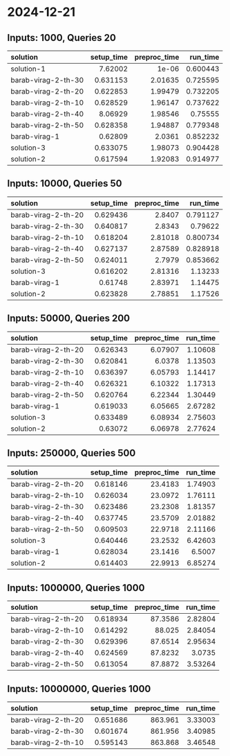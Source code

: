 # 2024-12-21

## Inputs: 1000, Queries 20

| solution            |   setup_time |   preproc_time |   run_time |
|:--------------------|-------------:|---------------:|-----------:|
| solution-1          |     7.62002  |        1e-06   |   0.600443 |
| barab-virag-2-th-30 |     0.631153 |        2.01635 |   0.725595 |
| barab-virag-2-th-20 |     0.622853 |        1.99479 |   0.732205 |
| barab-virag-2-th-10 |     0.628529 |        1.96147 |   0.737622 |
| barab-virag-2-th-40 |     8.06929  |        1.98546 |   0.75555  |
| barab-virag-2-th-50 |     0.628358 |        1.94887 |   0.779348 |
| barab-virag-1       |     0.62809  |        2.0361  |   0.852232 |
| solution-3          |     0.633075 |        1.98073 |   0.904428 |
| solution-2          |     0.617594 |        1.92083 |   0.914977 |

## Inputs: 10000, Queries 50

| solution            |   setup_time |   preproc_time |   run_time |
|:--------------------|-------------:|---------------:|-----------:|
| barab-virag-2-th-20 |     0.629436 |        2.8407  |   0.791127 |
| barab-virag-2-th-30 |     0.640817 |        2.8343  |   0.79622  |
| barab-virag-2-th-10 |     0.618204 |        2.81018 |   0.800734 |
| barab-virag-2-th-40 |     0.627137 |        2.87589 |   0.828918 |
| barab-virag-2-th-50 |     0.624011 |        2.7979  |   0.853662 |
| solution-3          |     0.616202 |        2.81316 |   1.13233  |
| barab-virag-1       |     0.61748  |        2.83971 |   1.14475  |
| solution-2          |     0.623828 |        2.78851 |   1.17526  |

## Inputs: 50000, Queries 200

| solution            |   setup_time |   preproc_time |   run_time |
|:--------------------|-------------:|---------------:|-----------:|
| barab-virag-2-th-20 |     0.626343 |        6.07907 |    1.10608 |
| barab-virag-2-th-30 |     0.620841 |        6.0378  |    1.13503 |
| barab-virag-2-th-10 |     0.636397 |        6.05793 |    1.14417 |
| barab-virag-2-th-40 |     0.626321 |        6.10322 |    1.17313 |
| barab-virag-2-th-50 |     0.620764 |        6.22344 |    1.30449 |
| barab-virag-1       |     0.619033 |        6.05665 |    2.67282 |
| solution-3          |     0.633489 |        6.08934 |    2.75603 |
| solution-2          |     0.63072  |        6.06978 |    2.77624 |

## Inputs: 250000, Queries 500

| solution            |   setup_time |   preproc_time |   run_time |
|:--------------------|-------------:|---------------:|-----------:|
| barab-virag-2-th-20 |     0.618146 |        23.4183 |    1.74903 |
| barab-virag-2-th-10 |     0.626034 |        23.0972 |    1.76111 |
| barab-virag-2-th-30 |     0.623486 |        23.2308 |    1.81357 |
| barab-virag-2-th-40 |     0.637745 |        23.5709 |    2.01882 |
| barab-virag-2-th-50 |     0.609503 |        22.9718 |    2.11166 |
| solution-3          |     0.640446 |        23.2532 |    6.42603 |
| barab-virag-1       |     0.628034 |        23.1416 |    6.5007  |
| solution-2          |     0.614403 |        22.9913 |    6.85274 |

## Inputs: 1000000, Queries 1000

| solution            |   setup_time |   preproc_time |   run_time |
|:--------------------|-------------:|---------------:|-----------:|
| barab-virag-2-th-20 |     0.618934 |        87.3586 |    2.82804 |
| barab-virag-2-th-10 |     0.614292 |        88.025  |    2.84054 |
| barab-virag-2-th-30 |     0.629396 |        87.6514 |    2.95634 |
| barab-virag-2-th-40 |     0.624569 |        87.8232 |    3.0735  |
| barab-virag-2-th-50 |     0.613054 |        87.8872 |    3.53264 |

## Inputs: 10000000, Queries 1000

| solution            |   setup_time |   preproc_time |   run_time |
|:--------------------|-------------:|---------------:|-----------:|
| barab-virag-2-th-20 |     0.651686 |        863.961 |    3.33003 |
| barab-virag-2-th-30 |     0.601674 |        861.956 |    3.40985 |
| barab-virag-2-th-10 |     0.595143 |        863.868 |    3.46548 |